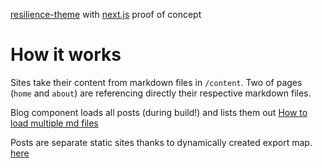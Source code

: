 [resilience-theme](https://www.netlifycms.org/) with [next.js](https://nextjs.org/) proof of concept

# How it works
Sites take their content from markdown files in  `/content`. Two of pages (`home` and `about`) are referencing directly their respective markdown files.

Blog component loads all posts (during build!) and lists them out [How to load multiple md files](https://medium.com/@shawnstern/importing-multiple-markdown-files-into-a-react-component-with-webpack-7548559fce6f)

Posts are separate static sites thanks to dynamically created export map.
[here](https://medium.com/@joranquinten/for-my-own-website-i-used-next-js-725678e65b09)
